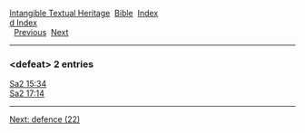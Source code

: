 [Intangible Textual Heritage](../../index)  [Bible](../index) 
[Index](index)   
[d Index](_d_)  
  [Previous](c02954)  [Next](c02956) 

------------------------------------------------------------------------

### &lt;defeat&gt; 2 entries

[Sa2 15:34](../kjv/sa2015.htm#034)  
[Sa2 17:14](../kjv/sa2017.htm#014)  

------------------------------------------------------------------------

[Next: defence (22)](c02956)
